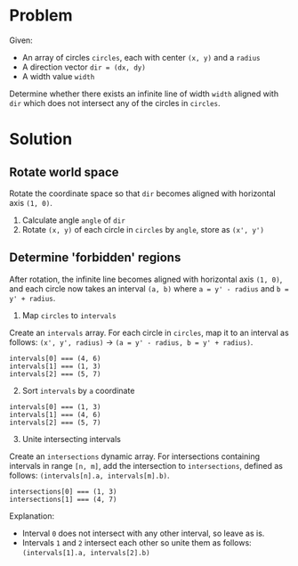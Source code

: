 # Problem

Given:

- An array of circles `circles`, each with center `(x, y)` and a `radius`
- A direction vector `dir = (dx, dy)`
- A width value `width`

Determine whether there exists an infinite line of width `width` aligned with `dir` which does not intersect any of the circles in `circles`.

# Solution

## Rotate world space

Rotate the coordinate space so that `dir` becomes aligned with horizontal axis `(1, 0)`.

1. Calculate angle `angle` of `dir`
2. Rotate `(x, y)` of each circle in `circles` by `angle`, store as `(x', y')`

## Determine 'forbidden' regions

After rotation, the infinite line becomes aligned with horizontal axis `(1, 0)`, and each circle now takes an interval `(a, b)` where `a = y' - radius` and `b = y' + radius`.

1. Map `circles` to `intervals`

Create an `intervals` array. For each circle in `circles`, map it to an interval as follows: `(x', y', radius)` -> `(a = y' - radius, b = y' + radius)`.

```
intervals[0] === (4, 6)
intervals[1] === (1, 3)
intervals[2] === (5, 7)
```

2. Sort `intervals` by `a` coordinate

```
intervals[0] === (1, 3)
intervals[1] === (4, 6)
intervals[2] === (5, 7)
```

3. Unite intersecting intervals

Create an `intersections` dynamic array. For intersections containing intervals in range `[n, m]`, add the intersection to `intersections`, defined as follows: `(intervals[n].a, intervals[m].b)`.

```
intersections[0] === (1, 3)
intersections[1] === (4, 7)
```

Explanation:

- Interval `0` does not intersect with any other interval, so leave as is.
- Intervals `1` and `2` intersect each other so unite them as follows: `(intervals[1].a, intervals[2].b)`
